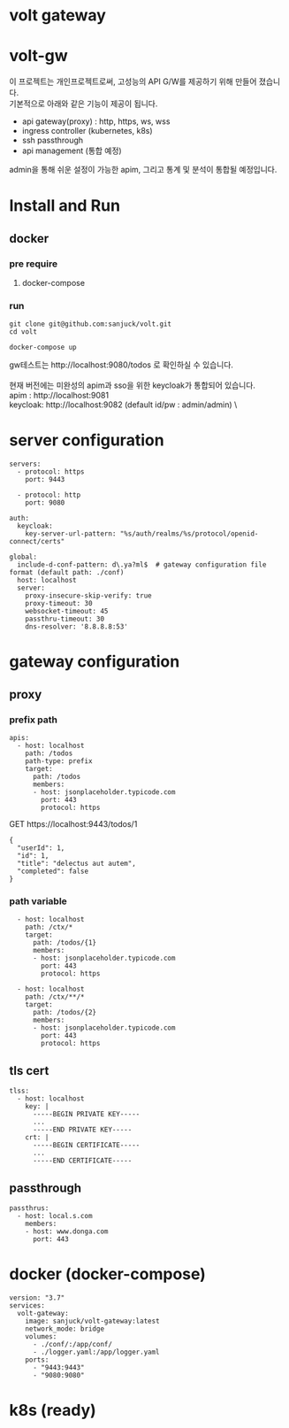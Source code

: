 volt gateway
===

# volt-gw

이 프로젝트는 개인프로젝트로써, 고성능의 API G/W를 제공하기 위해 만들어 졌습니다.\
기본적으로 아래와 같은 기능이 제공이 됩니다.

* api gateway(proxy) : http, https, ws, wss
* ingress controller (kubernetes, k8s)
* ssh passthrough
* api management (통합 예정)

admin을 통해 쉬운 설정이 가능한 apim, 그리고 통계 및 분석이 통합될 예정입니다.

# Install and Run

## docker

### pre require

1. docker-compose

### run

```
git clone git@github.com:sanjuck/volt.git
cd volt

docker-compose up
```

gw테스트는 http://localhost:9080/todos 로 확인하실 수 있습니다. \
\
현재 버전에는 미완성의 apim과 sso을 위한 keycloak가 통합되어 있습니다.\
apim : http://localhost:9081 \
keycloak: http://localhost:9082 (default id/pw : admin/admin) \

# server configuration

```
servers:
  - protocol: https
    port: 9443

  - protocol: http
    port: 9080

auth:
  keycloak:
    key-server-url-pattern: "%s/auth/realms/%s/protocol/openid-connect/certs"

global:
  include-d-conf-pattern: d\.ya?ml$  # gateway configuration file format (default path: ./conf)
  host: localhost
  server:
    proxy-insecure-skip-verify: true
    proxy-timeout: 30
    websocket-timeout: 45
    passthru-timeout: 30
    dns-resolver: '8.8.8.8:53'
```

# gateway configuration

## proxy

### prefix path
```
apis:
  - host: localhost
    path: /todos
    path-type: prefix
    target:
      path: /todos
      members:
      - host: jsonplaceholder.typicode.com
        port: 443
        protocol: https
```
GET https://localhost:9443/todos/1

```
{
  "userId": 1,
  "id": 1,
  "title": "delectus aut autem",
  "completed": false
}
```

### path variable
```
  - host: localhost
    path: /ctx/*
    target:
      path: /todos/{1}
      members:
      - host: jsonplaceholder.typicode.com
        port: 443
        protocol: https

  - host: localhost
    path: /ctx/**/*
    target:
      path: /todos/{2}
      members:
      - host: jsonplaceholder.typicode.com
        port: 443
        protocol: https
```

## tls cert

```
tlss:
  - host: localhost
    key: |
      -----BEGIN PRIVATE KEY-----
      ...
      -----END PRIVATE KEY-----
    crt: |
      -----BEGIN CERTIFICATE-----
      ...
      -----END CERTIFICATE-----
```

## passthrough

```
passthrus:
  - host: local.s.com
    members:
    - host: www.donga.com
      port: 443

```

# docker (docker-compose)

```
version: "3.7"
services:
  volt-gateway:
    image: sanjuck/volt-gateway:latest
    network_mode: bridge
    volumes:
      - ./conf/:/app/conf/
      - ./logger.yaml:/app/logger.yaml
    ports:
      - "9443:9443"
      - "9080:9080"
```

# k8s (ready)
